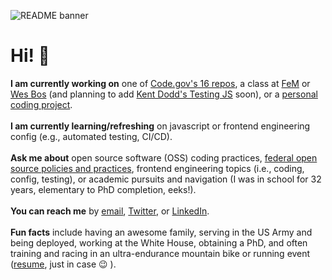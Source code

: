 ![README banner](https://github.com/jcastle/jcastle/blob/master/banner2.png)

# Hi! 👋

**I am currently working on** one of [Code.gov's 16 repos](https://github.com/GSA/code-gov), a class at [FeM](https://frontendmasters.com/) or [Wes Bos](https://wesbos.com/) (and planning to add [Kent Dodd's Testing JS](https://testingjavascript.com/) soon), or a [personal coding project](https://github.com/jcastle/365DaysOfCode).  
<br>
**I am currently learning/refreshing** on javascript or frontend engineering config (e.g., automated testing, CI/CD).  
<br>
**Ask me about** open source software (OSS) coding practices, [federal open source policies and practices](https://github.com/jcastle/dissertation_publishingOSS), frontend engineering topics (i.e., coding, config, testing), or academic pursuits and navigation (I was in school for 32 years, elementary to PhD completion, eeks!).  
<br>
**You can reach me** by [email](josephrcastle@gmail.com), [Twitter](https://twitter.com/jrcastle_vt), or [LinkedIn](https://www.linkedin.com/in/jrcastle/).  
<br>
**Fun facts** include having an awesome family, serving in the US Army and being deployed, working at the White House, obtaining a PhD, and often training and racing in an ultra-endurance mountain bike or running event ([resume](https://github.com/jcastle/dissertation_publishingOSS/blob/master/Resume.pdf), just in case 😉 ).
